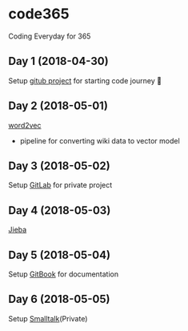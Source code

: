 # code365
Coding Everyday for 365

## Day 1 (2018-04-30)
Setup [gitub project](https://github.com/giggslam/code365) for starting code journey 🏃

## Day 2 (2018-05-01)
[word2vec](https://github.com/giggslam/word2vec)
- pipeline for converting wiki data to vector model

## Day 3 (2018-05-02)
Setup [GitLab](https://www.gitlab.com) for private project

## Day 4 (2018-05-03)
[Jieba](https://github.com/giggslam/jieba)

## Day 5 (2018-05-04)
Setup [GitBook](https://www.gitbook.com) for documentation

## Day 6 (2018-05-05)
Setup [Smalltalk](https://gitlab.com/ryanlam/Smalltalk)(Private)